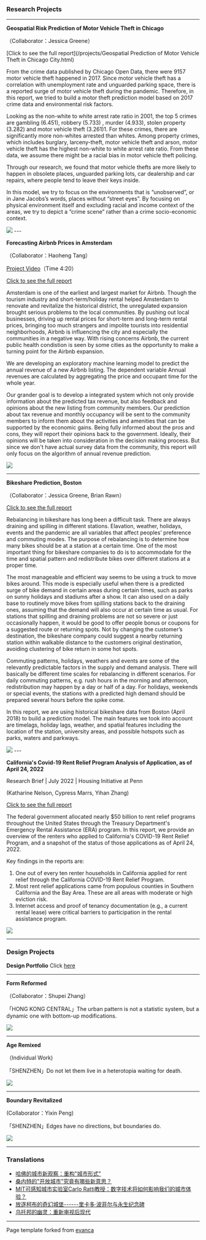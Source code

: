 ### Research Projects

---

**Geospatial Risk Prediction of Motor Vehicle Theft in Chicago**

（Collaborator：Jessica Greene）

[Click to see the full report](/projects/Geospatial Prediction of Motor Vehicle Theft in Chicago City.html) 

From the crime data published by Chicago Open Data, there were 9157 motor vehicle theft happened in 2017. Since motor vehicle theft has a correlation with unemployment rate and unguarded parking space, there is a reported surge of motor vehicle theft during the pandemic. Therefore, in this report, we tried to build a motor theft prediction model based on 2017 crime data and environmental risk factors.

Looking as the non-white to white arrest rate ratio in 2001, the top 5 crimes are gambling (6.451), robbery (5.733) , murder (4.933), stolen property (3.282) and motor vehicle theft (3.261)1. For these crimes, there are significantly more non-whites arrested than whites. Among property crimes, which includes burglary, larceny-theft, motor vehicle theft and arson, motor vehicle theft has the highest non-white to white arrest rate ratio. From these data, we assume there might be a racial bias in motor vehicle theft policing.

Through our research, we found that motor vehicle thefts are more likely to happen in obsolete places, unguarded parking lots, car dealership and car repairs, where people tend to leave their keys inside.

In this model, we try to focus on the environments that is “unobserved”, or in Jane Jacobs’s words, places without “street eyes”. By focusing on physical environment itself and excluding racial and income context of the areas, we try to depict a “crime scene” rather than a crime socio-economic context.

<img src="images/chicagopic1.png?raw=true"/>
---

**Forecasting Airbnb Prices in Amsterdam**

（Collaborator：Haoheng Tang）

[Project Video](https://www.bilibili.com/video/bv1a64y1q74s)（Time 4:20）

[Click to see the full report](/projects/Amsterdam.html)

Amsterdam is one of the earliest and largest market for Airbnb. Though the tourism industry and short-term/holiday rental helped Amsterdam to renovate and revitalize the historical district, the unregulated expansion brought serious problems to the local communities. By pushing out local businesses, driving up rental prices for short-term and long-term rental prices, bringing too much strangers and impolite tourists into residential neighborhoods, Airbnb is influencing the city and especially the communities in a negative way. With rising concerns Airbnb, the current public health condistion is seen by some cities as the opportunity to make a turning point for the Airbnb expansion.

We are developing an exploratory machine learning model to predict the annual revenue of a new Airbnb listing. The dependent variable Annual revenues are calculated by aggregating the price and occupant time for the whole year.

Our grander goal is to develop a integrated system which not only provide information about the predicted tax revenue, but also feedback and opinions about the new listing from community members. Our prediction about tax revenue and monthly occupancy will be sent to the community members to inform them about the activities and amenities that can be supported by the economic gains. Being fully informed about the pros and cons, they will report their opinions back to the government. Ideally, their opinions will be taken into consideration in the decision making process. But since we don't have actual survey data from the community, this report will only focus on the algorithm of annual revenue prediction.

<img src="images/amsterdam.png?raw=true"/>

---
**Bikeshare Prediction, Boston**

（Collaborator：Jessica Greene, Brian Rawn）

[Click to see the full report](/projects/Bikeshare.html)

Rebalancing in bikeshare has long been a difficult task. There are always draining and spilling in different stations. Elavation, weather, holidays, events and the pandemic are all variables that affect peoples’ preference and commuting modes. The purpose of rebalancing is to determine how many bikes should be at a station at a certain time. One of the most important thing for bikeshare companies to do is to accommodate for the time and spatial pattern and redistribute bikes over different stations at a proper time.

The most manageable and efficient way seems to be using a truck to move bikes around. This mode is especially useful when there is a predicted surge of bike demand in certain areas during certain times, such as parks on sunny holidays and stadiums after a show. It can also used on a daily base to routinely move bikes from spilling stations back to the draining ones, assuming that the demand will also occur at certain time as usual. For stations that spilling and draining problems are not so severe or just occasionally happen, it would be good to offer people bonus or coupons for a suggested route or returning spots. Not by changing the customer’s destination, the bikeshare company could suggest a nearby returning station within walkable distance to the customers original destination, avoiding clustering of bike return in some hot spots.

Commuting patterns, holidays, weathers and events are some of the relevantly predictable factors in the supply and demand analysis. There will basically be different time scales for rebalancing in different scenarios. For daily commuting patterns, e.g. rush hours in the morning and afternoon, redistribution may happen by a day or half of a day. For holidays, weekends or special events, the stations with a predicted high demand should be prepared several hours before the spike come.

In this report, we are using historical bikeshare data from Boston (April 2018) to build a prediction model. The main features we took into account are timelags, holiday lags, weather, and spatial features including the location of the station, university areas, and possible hotspots such as parks, waters and parkways.

<img src="images/bikeshare.gif?raw=true"/>
---

**California's Covid-19 Rent Relief Program Analysis of Application, as of April 24, 2022**

Research Brief \| July 2022 \| Housing Initiative at Penn

(Katharine Nelson, Cypress Marrs, Yihan Zhang)

[Click to see the full report](https://www.housinginitiative.org/californiarsquos-covid-19-rent-relief-program-july-2022-landing-page.html)

The federal government allocated nearly \$50 billion to rent relief programs throughout the United States through the Treasury Department's Emergency Rental Assistance (ERA) program. In this report, we provide an overview of the renters who applied to California's COVID-19 Rent Relief Program, and a snapshot of the status of those applications as of April 24, 2022.

Key findings in the reports are: 
1. One out of every ten renter households in California applied for rent relief through the California COVID-19 Rent Relief Program. 
2. Most rent relief applications came from populous counties in Southern California and the Bay Area. These are all areas with moderate or high eviction risk. 
3. Internet access and proof of tenancy documentation (e.g., a current rental lease) were critical barriers to participation in the rental assistance program.

<img src="images/ca_ERA.png?raw=true"/>

---

### Design Projects

**Design Portfolio** Click [here](/pdf/Portfolio_Yihan%20Zhang.pdf) 

---

**Form Reformed**

（Collaborator：Shupei Zhang）

「HONG KONG CENTRAL」The urban pattern is not a statistic system, but a dynamic one with bottom-up modifications.

<img src="images/HongKong.png?raw=true"/>

---

**Age Remixed**

（Individual Work)

「SHENZHEN」Do not let them live in a heterotopia waiting for death.

<img src="images/aged.png?raw=true"/>

---

**Boundary Revitalized**

(Collaborator：Yixin Peng)

「SHENZHEN」Edges have no directions, but boundaries do.

<img src="images/secondaryboundary.png?raw=true"/>

---

### Translations

-   [哈佛的城市新观察：重构"城市形式"](https://mp.weixin.qq.com/s/ugdZ8itJMiBBFNZE_lRk-w)
-   [桑内特的"开放城市"究竟有哪些新意思？](https://mp.weixin.qq.com/s/Hi96n4R5LImFoDiMY7vPFw)
-   [MIT可感知城市实验室Carlo Ratti教授：数字技术将如何影响我们的城市体验？](https://mp.weixin.qq.com/s/9QGHnQXw3-M5CT-d0RVt7A)
-   [放逐柯布的奇幻城堡------里卡多·波菲尔与永生纪念碑](https://mp.weixin.qq.com/s/tAjbiltvbIz9Ha265hPlhg)
-   [乌托邦的幽灵：重新审视后现代](https://mp.weixin.qq.com/s/Ae2WCJfhAm6YijBMqmlfsw)

---

<p style="font-size:11px">

Page template forked from <a href="https://github.com/evanca/quick-portfolio">evanca</a>

</p>

<!-- Remove above link if you don't want to attibute -->
